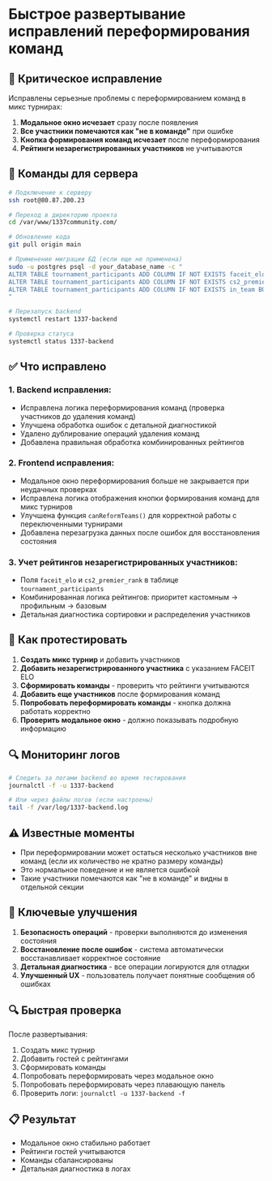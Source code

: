 # Быстрое развертывание исправлений переформирования команд

## 🚨 Критическое исправление

Исправлены серьезные проблемы с переформированием команд в микс турнирах:
1. **Модальное окно исчезает** сразу после появления
2. **Все участники помечаются как "не в команде"** при ошибке
3. **Кнопка формирования команд исчезает** после переформирования
4. **Рейтинги незарегистрированных участников** не учитываются

## 🚀 Команды для сервера

```bash
# Подключение к серверу
ssh root@80.87.200.23

# Переход в директорию проекта  
cd /var/www/1337community.com/

# Обновление кода
git pull origin main

# Применение миграции БД (если еще не применена)
sudo -u postgres psql -d your_database_name -c "
ALTER TABLE tournament_participants ADD COLUMN IF NOT EXISTS faceit_elo INTEGER;
ALTER TABLE tournament_participants ADD COLUMN IF NOT EXISTS cs2_premier_rank INTEGER;
ALTER TABLE tournament_participants ADD COLUMN IF NOT EXISTS in_team BOOLEAN DEFAULT FALSE;
"

# Перезапуск backend
systemctl restart 1337-backend

# Проверка статуса
systemctl status 1337-backend
```

## ✅ Что исправлено

### 1. **Backend исправления:**
- Исправлена логика переформирования команд (проверка участников до удаления команд)
- Улучшена обработка ошибок с детальной диагностикой
- Удалено дублирование операций удаления команд
- Добавлена правильная обработка комбинированных рейтингов

### 2. **Frontend исправления:**
- Модальное окно переформирования больше не закрывается при неудачных проверках
- Исправлена логика отображения кнопки формирования команд для микс турниров
- Улучшена функция `canReformTeams()` для корректной работы с переключенными турнирами
- Добавлена перезагрузка данных после ошибок для восстановления состояния

### 3. **Учет рейтингов незарегистрированных участников:**
- Поля `faceit_elo` и `cs2_premier_rank` в таблице `tournament_participants`
- Комбинированная логика рейтингов: приоритет кастомным → профильным → базовым
- Детальная диагностика сортировки и распределения участников

## 🧪 Как протестировать

1. **Создать микс турнир** и добавить участников
2. **Добавить незарегистрированного участника** с указанием FACEIT ELO
3. **Сформировать команды** - проверить что рейтинги учитываются
4. **Добавить еще участников** после формирования команд
5. **Попробовать переформировать команды** - кнопка должна работать корректно
6. **Проверить модальное окно** - должно показывать подробную информацию

## 🔍 Мониторинг логов

```bash
# Следить за логами backend во время тестирования
journalctl -f -u 1337-backend

# Или через файлы логов (если настроены)
tail -f /var/log/1337-backend.log
```

## ⚠️ Известные моменты

- При переформировании может остаться несколько участников вне команд (если их количество не кратно размеру команды)
- Это нормальное поведение и не является ошибкой
- Такие участники помечаются как "не в команде" и видны в отдельной секции

## 🎯 Ключевые улучшения

1. **Безопасность операций** - проверки выполняются до изменения состояния
2. **Восстановление после ошибок** - система автоматически восстанавливает корректное состояние
3. **Детальная диагностика** - все операции логируются для отладки
4. **Улучшенный UX** - пользователь получает понятные сообщения об ошибках

## 🔍 Быстрая проверка

После развертывания:
1. Создать микс турнир
2. Добавить гостей с рейтингами  
3. Сформировать команды
4. Попробовать переформировать через модальное окно
5. Попробовать переформировать через плавающую панель
6. Проверить логи: `journalctl -u 1337-backend -f`

## 📋 Результат

- Модальное окно стабильно работает
- Рейтинги гостей учитываются  
- Команды сбалансированы
- Детальная диагностика в логах 